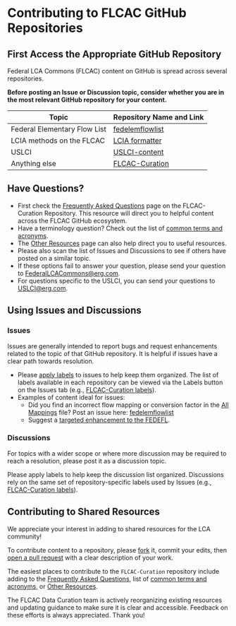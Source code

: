# Contributing to FLCAC GitHub Repositories

## First Access the Appropriate GitHub Repository
Federal LCA Commons (FLCAC) content on GitHub is spread across several repositories. 


**Before posting an Issue or Discussion topic, consider whether you are in the most relevant GitHub repository for your content.**

 Topic | Repository Name and Link 
 --- | ---
 Federal Elementary Flow List | [fedelemflowlist](https://github.com/USEPA/fedelemflowlist)
 LCIA methods on the FLCAC | [LCIA formatter](https://github.com/USEPA/LCIAformatter)
 USLCI | [USLCI-content](https://github.com/FLCAC-admin/uslci-content)
 Anything else | [FLCAC-Curation](https://github.com/FLCAC-admin/FLCAC-Curation)


## Have Questions?

- First check the [Frequently Asked Questions](https://github.com/FLCAC-admin/FLCAC-Curation/blob/main/docs/FAQ.md) page on the FLCAC-Curation Repository. 
This resource will direct you to helpful content across the FLCAC GitHub ecosystem.
- Have a terminology question? Check out the list of [common terms and acronyms](https://github.com/FLCAC-admin/FLCAC-Curation/blob/main/docs/CommonTermAcronyms.md). 
- The [Other Resources](https://github.com/FLCAC-admin/FLCAC-Curation/blob/main/docs/OtherResources.md) page can also help direct you to useful resources. 
- Please also scan the list of Issues and Discussions to see if others have posted on a similar topic. 
- If these options fail to answer your question, please send your question to FederalLCACommons@erg.com.
- For questions specific to the USLCI, you can send your questions to USLCI@erg.com.

## Using Issues and Discussions

### Issues

Issues are generally intended to report bugs and request enhancements related to the topic of that GitHub repository. 
It is helpful if issues have a clear path towards resolution.

- Please [apply labels](https://docs.github.com/en/issues/using-labels-and-milestones-to-track-work/managing-labels#applying-a-label) to issues to help keep them organized. The list of labels available in each repository can be viewed via the Labels button on the Issues tab (e.g., [FLCAC-Curation labels](https://github.com/FLCAC-admin/FLCAC-Curation/labels)).
- Examples of content ideal for issues:
    - Did you find an incorrect flow mapping or conversion factor in the [All Mappings](https://dmap-data-commons-ord.s3.amazonaws.com/fedelemflowlist/All_Mappings.xlsx) file? 
    Post an issue here: [fedelemflowlist](https://github.com/USEPA/fedelemflowlist)
    - Suggest a [targeted enhancement to the FEDEFL](https://github.com/USEPA/fedelemflowlist/issues/137).

### Discussions
For topics with a wider scope or where more discussion may be required to reach a resolution, please post it as a discussion topic. 

Please apply labels to help keep the discussion list organized. 
Discussions rely on the same set of repository-specific labels used by Issues (e.g., [FLCAC-Curation labels](https://github.com/FLCAC-admin/FLCAC-Curation/labels)).

## Contributing to Shared Resources

We appreciate your interest in adding to shared resources for the LCA community!

To contribute content to a repository, please [fork](https://docs.github.com/en/pull-requests/collaborating-with-pull-requests/working-with-forks/about-forks) it, commit your edits, then [open a pull request](https://docs.github.com/en/pull-requests/collaborating-with-pull-requests/proposing-changes-to-your-work-with-pull-requests/creating-a-pull-request-from-a-fork) with a clear description of your work.

The easiest places to contribute to the `FLCAC-Curation` repository include adding to the [Frequently Asked Questions](https://github.com/FLCAC-admin/FLCAC-Curation/blob/main/docs/FAQ.md), list of [common terms and acronyms](https://github.com/FLCAC-admin/FLCAC-Curation/blob/main/docs/CommonTermAcronyms.md), or  [Other Resources](https://github.com/FLCAC-admin/FLCAC-Curation/blob/main/docs/OtherResources.md). 


The FLCAC Data Curation team is actively reorganizing existing resources and updating guidance to make sure it is clear and accessible. Feedback on these efforts is always appreciated. Thank you!


